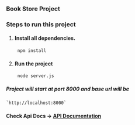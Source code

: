 ### Book Store Project

### Steps to run this project

1.  #### Install all dependencies.
	` npm install`

2. #### Run the project
	` node server.js`


##### Project will start at port 8000 and base url will be

	`http://localhost:8000`


#### Check Api Docs -> [API Documentation](https://github.com/devdilip/book-store-node/blob/master/documentation/api-doc.md "API Documentation")